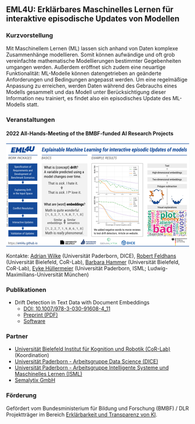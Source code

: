 ## EML4U: Erklärbares Maschinelles Lernen für interaktive episodische Updates von Modellen

### Kurzvorstellung

Mit Maschinellem Lernen (ML) lassen sich anhand von Daten komplexe Zusammenhänge modellieren. Somit können aufwändige und oft grob vereinfachte mathematische Modellierungen bestimmter Gegebenheiten umgangen werden. Außerdem eröffnet sich zudem eine neuartige Funktionalität: ML-Modelle können datengetrieben an geänderte Anforderungen und Bedingungen angepasst werden. Um eine regelmäßige Anpassung zu erreichen, werden Daten während des Gebrauchs eines Modells gesammelt und das Modell unter Berücksichtigung dieser Information neu trainiert, es findet also ein episodisches Update des ML-Modells statt.

### Veranstaltungen

#### 2022 All-Hands-Meeting of the BMBF-funded AI Research Projects

[![EML4U Poster](/assets/img/EML4U-poster-BMBF-AHM-2022-preview.png)](/assets/img/EML4U-poster-BMBF-AHM-2022.png)

Kontakte:
[Adrian Wilke](https://dice-research.org/AdrianWilke) (Universität Paderborn, DICE),
[Robert Feldhans](https://ekvv.uni-bielefeld.de/pers_publ/publ/PersonDetail.jsp?personId=231000504) (Universität Bielefeld, CoR-Lab),
[Barbara Hammer](https://cit-ec.de/en/tcs/barbara-hammer) (Universität Bielefeld, CoR-Lab),
[Eyke Hüllermeier](https://www.kiml.ifi.lmu.de/team/huellermeier/) (Universität Paderborn, ISML; Ludwig-Maximilians-Universität München)

### Publikationen

- Drift Detection in Text Data with Document Embeddings
    - [DOI: 10.1007/978-3-030-91608-4_11](https://doi.org/10.1007/978-3-030-91608-4_11)
    - [Preprint (PDF)](https://papers.dice-research.org/2021/IDEAL2021_DriftDetectionEmbeddings/Drift-Detection-in-Text-Data-with-Document-Embeddings-public.pdf)
    - [Software](https://github.com/EML4U/Drift-detector-comparison)

### Partner

- [Universität Bielefeld Institut für Kognition und Robotik (CoR-Lab)](https://www.cit-ec.de/en/tcs) (Koordination)
- [Universität Paderborn - Arbeitsgruppe Data Science (DICE)](https://dice-research.org/EML4U)
- [Universität Paderborn - Arbeitsgruppe Intelligente Systeme und Maschinelles Lernen (ISML)](https://en.cs.uni-paderborn.de/is)
- [Semalytix GmbH](https://www.semalytix.com/)

### Förderung

Gefördert vom Bundesministerium für Bildung und Forschung (BMBF) / DLR Projektträger im Bereich [Erklärbarkeit und Transparenz von KI](https://www.softwaresysteme.pt-dlr.de/de/ki-erkl-rbarkeit-und-transparenz.php).
